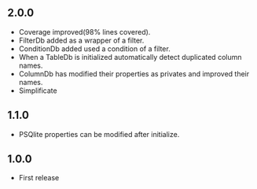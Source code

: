 ## 2.0.0
* Coverage improved(98% lines covered).
* FilterDb added as a wrapper of a filter.
* ConditionDb added used a condition of a filter.
* When a TableDb is initialized automatically detect duplicated column names.
* ColumnDb has modified their properties as privates and improved their names.
* Simplificate 

## 1.1.0
* PSQlite properties can be modified after initialize.

## 1.0.0
* First release

